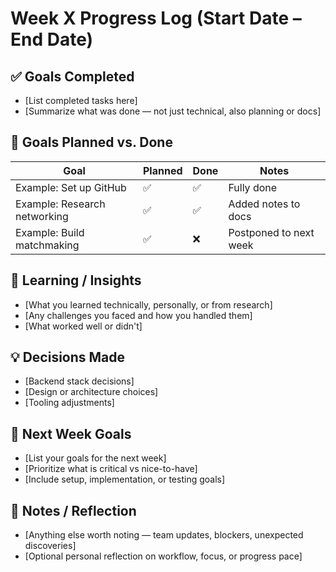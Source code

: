 # Week X Progress Log (Start Date – End Date)

## ✅ Goals Completed
- [List completed tasks here]
- [Summarize what was done — not just technical, also planning or docs]

## 📅 Goals Planned vs. Done
| Goal | Planned | Done | Notes |
|------|---------|------|-------|
| Example: Set up GitHub | ✅ | ✅ | Fully done |
| Example: Research networking | ✅ | ✅ | Added notes to docs |
| Example: Build matchmaking | ✅ | ❌ | Postponed to next week |

## 🧠 Learning / Insights
- [What you learned technically, personally, or from research]
- [Any challenges you faced and how you handled them]
- [What worked well or didn't]

## 💡 Decisions Made
- [Backend stack decisions]
- [Design or architecture choices]
- [Tooling adjustments]

## 📌 Next Week Goals
- [List your goals for the next week]
- [Prioritize what is critical vs nice-to-have]
- [Include setup, implementation, or testing goals]

## 📝 Notes / Reflection
- [Anything else worth noting — team updates, blockers, unexpected discoveries]
- [Optional personal reflection on workflow, focus, or progress pace]
